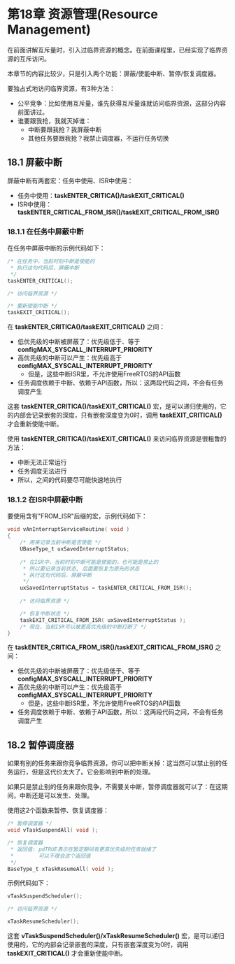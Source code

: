 # 第18章 资源管理(Resource Management)

在前面讲解互斥量时，引入过临界资源的概念。在前面课程里，已经实现了临界资源的互斥访问。

本章节的内容比较少，只是引入两个功能：屏蔽/使能中断、暂停/恢复调度器。

要独占式地访问临界资源，有3种方法：

- 公平竞争：比如使用互斥量，谁先获得互斥量谁就访问临界资源，这部分内容前面讲过。
- 谁要跟我抢，我就灭掉谁：
  - 中断要跟我抢？我屏蔽中断
  - 其他任务要跟我抢？我禁止调度器，不运行任务切换

## 18.1 屏蔽中断

屏蔽中断有两套宏：任务中使用、ISR中使用：

- 任务中使用：**taskENTER_CRITICA()/taskEXIT_CRITICAL()**
- ISR中使用：**taskENTER_CRITICAL_FROM_ISR()/taskEXIT_CRITICAL_FROM_ISR()**

### 18.1.1 在任务中屏蔽中断

在任务中屏蔽中断的示例代码如下：

```c
/* 在任务中，当前时刻中断是使能的
 * 执行这句代码后，屏蔽中断
 */
taskENTER_CRITICAL();

/* 访问临界资源 */

/* 重新使能中断 */
taskEXIT_CRITICAL();
```

在 **taskENTER_CRITICA()/taskEXIT_CRITICAL()** 之间：

- 低优先级的中断被屏蔽了：优先级低于、等于 **configMAX_SYSCALL_INTERRUPT_PRIORITY**
- 高优先级的中断可以产生：优先级高于 **configMAX_SYSCALL_INTERRUPT_PRIORITY**
  - 但是，这些中断ISR里，不允许使用FreeRTOS的API函数
- 任务调度依赖于中断、依赖于API函数，所以：这两段代码之间，不会有任务调度产生

这套 **taskENTER_CRITICA()/taskEXIT_CRITICAL()** 宏，是可以递归使用的，它的内部会记录嵌套的深度，只有嵌套深度变为0时，调用 **taskEXIT_CRITICAL()** 才会重新使能中断。

使用 **taskENTER_CRITICA()/taskEXIT_CRITICAL()** 来访问临界资源是很粗鲁的方法：

- 中断无法正常运行
- 任务调度无法进行
- 所以，之间的代码要尽可能快速地执行

### 18.1.2 在ISR中屏蔽中断

要使用含有"FROM_ISR"后缀的宏，示例代码如下：

```c
void vAnInterruptServiceRoutine( void )
{
    /* 用来记录当前中断是否使能 */
    UBaseType_t uxSavedInterruptStatus;
    
    /* 在ISR中，当前时刻中断可能是使能的，也可能是禁止的
     * 所以要记录当前状态, 后面要恢复为原先的状态
     * 执行这句代码后，屏蔽中断
     */
    uxSavedInterruptStatus = taskENTER_CRITICAL_FROM_ISR();
    
    /* 访问临界资源 */

    /* 恢复中断状态 */
    taskEXIT_CRITICAL_FROM_ISR( uxSavedInterruptStatus );
    /* 现在，当前ISR可以被更高优先级的中断打断了 */
}
```

在 **taskENTER_CRITICA_FROM_ISR()/taskEXIT_CRITICAL_FROM_ISR()** 之间：

- 低优先级的中断被屏蔽了：优先级低于、等于 **configMAX_SYSCALL_INTERRUPT_PRIORITY**
- 高优先级的中断可以产生：优先级高于 **configMAX_SYSCALL_INTERRUPT_PRIORITY**
  - 但是，这些中断ISR里，不允许使用FreeRTOS的API函数
- 任务调度依赖于中断、依赖于API函数，所以：这两段代码之间，不会有任务调度产生

## 18.2 暂停调度器

如果有别的任务来跟你竞争临界资源，你可以把中断关掉：这当然可以禁止别的任务运行，但是这代价太大了。它会影响到中断的处理。

如果只是禁止别的任务来跟你竞争，不需要关中断，暂停调度器就可以了：在这期间，中断还是可以发生、处理。

使用这2个函数来暂停、恢复调度器：

```c
/* 暂停调度器 */
void vTaskSuspendAll( void );

/* 恢复调度器
 * 返回值: pdTRUE表示在暂定期间有更高优先级的任务就绪了
 *        可以不理会这个返回值
 */
BaseType_t xTaskResumeAll( void );
```

示例代码如下：

```c
vTaskSuspendScheduler();

/* 访问临界资源 */

xTaskResumeScheduler();
```

这套 **vTaskSuspendScheduler()/xTaskResumeScheduler()** 宏，是可以递归使用的，它的内部会记录嵌套的深度，只有嵌套深度变为0时，调用 **taskEXIT_CRITICAL()** 才会重新使能中断。
